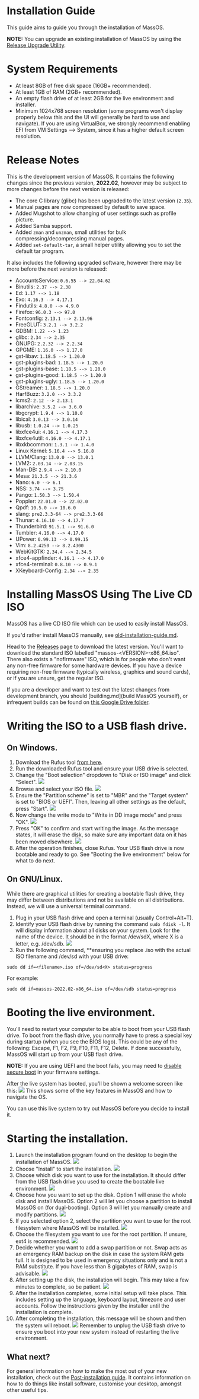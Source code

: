 # Installation Guide
This guide aims to guide you through the installation of MassOS.

**NOTE:** You can upgrade an existing installation of MassOS by using the [Release Upgrade Utility](https://github.com/TheSonicMaster/massos-upgrade).
# System Requirements
- At least 8GB of free disk space (16GB+ recommended).
- At least 1GB of RAM (2GB+ recommended).
- An empty flash drive of at least 2GB for the live environment and installer.
- Minimum 1024x768 screen resolution (some programs won't display properly below this and the UI will generally be hard to use and navigate). If you are using VirtualBox, we strongly recommend enabling EFI from VM Settings --> System, since it has a higher default screen resolution.

# Release Notes
This is the development version of MassOS. It contains the following changes since the previous version, **2022.02**, however may be subject to more changes before the next version is released:

- The core C library (glibc) has been upgraded to the latest version (`2.35`).
- Manual pages are now compressed by default to save space.
- Added Mugshot to allow changing of user settings such as profile picture.
- Added Samba support.
- Added `zman` and `unzman`, small utilities for bulk compressing/decompressing manual pages.
- Added `set-default-tar`, a small helper utility allowing you to set the default tar program.

It also includes the following upgraded software, however there may be more before the next version is released:

- AccountsService: `0.6.55 --> 22.04.62`
- Binutils: `2.37 --> 2.38`
- Ed: `1.17 --> 1.18`
- Exo: `4.16.3 --> 4.17.1`
- Findutils: `4.8.0 --> 4.9.0`
- Firefox: `96.0.3 --> 97.0`
- Fontconfig: `2.13.1 --> 2.13.96`
- FreeGLUT: `3.2.1 --> 3.2.2`
- GDBM: `1.22 --> 1.23`
- glibc: `2.34 --> 2.35`
- GNUPG: `2.2.32 --> 2.2.34`
- GPGME: `1.16.0 --> 1.17.0`
- gst-libav: `1.18.5 --> 1.20.0`
- gst-plugins-bad: `1.18.5 --> 1.20.0`
- gst-plugins-base: `1.18.5 --> 1.20.0`
- gst-plugins-good: `1.18.5 --> 1.20.0`
- gst-plugins-ugly: `1.18.5 --> 1.20.0`
- GStreamer: `1.18.5 --> 1.20.0`
- HarfBuzz: `3.2.0 --> 3.3.2`
- lcms2: `2.12 --> 2.13.1`
- libarchive: `3.5.2 --> 3.6.0`
- libgcrypt: `1.9.4 --> 1.10.0`
- libical: `3.0.13 --> 3.0.14`
- libusb: `1.0.24 --> 1.0.25`
- libxfce4ui: `4.16.1 --> 4.17.3`
- libxfce4util: `4.16.0 --> 4.17.1`
- libxkbcommon: `1.3.1 --> 1.4.0`
- Linux Kernel: `5.16.4 --> 5.16.8`
- LLVM/Clang: `13.0.0 --> 13.0.1`
- LVM2: `2.03.14 --> 2.03.15`
- Man-DB: `2.9.4 --> 2.10.0`
- Mesa: `21.3.5 --> 21.3.6`
- Nano: `6.0 --> 6.1`
- NSS: `3.74 --> 3.75`
- Pango: `1.50.3 --> 1.50.4`
- Poppler: `22.01.0 --> 22.02.0`
- Qpdf: `10.5.0 --> 10.6.0`
- slang: `pre2.3.3-64 --> pre2.3.3-66`
- Thunar: `4.16.10 --> 4.17.7`
- Thunderbird: `91.5.1 --> 91.6.0`
- Tumbler: `4.16.0 --> 4.17.0`
- UPower: `0.99.13 --> 0.99.15`
- Vim: `8.2.4250 --> 8.2.4300`
- WebKitGTK: `2.34.4 --> 2.34.5`
- xfce4-appfinder: `4.16.1 --> 4.17.0`
- xfce4-terminal: `0.8.10 --> 0.9.1`
- XKeyboard-Config: `2.34 --> 2.35`

# Installing MassOS Using The Live CD ISO
MassOS has a live CD ISO file which can be used to easily install MassOS.

If you'd rather install MassOS manually, see [old-installation-guide.md](old-installation-guide.md).

Head to the [Releases](https://github.com/MassOS-Linux/MassOS/releases) page to download the latest version. You'll want to download the standard ISO labelled "massos-\<VERSION\>-x86_64.iso". There also exists a "nofirmware" ISO, which is for people who don't want any non-free firmware for some hardware devices. If you have a device requiring non-free firmware (typically wireless, graphics and sound cards), or if you are unsure, get the regular ISO.

If you are a developer and want to test out the latest changes from development branch, you should [building.md](build MassOS yourself), or infrequent builds can be found on [this Google Drive folder](https://go.thesonicmaster.net/qk9).
# Writing the ISO to a USB flash drive.
## On Windows.
1. Download the Rufus tool [from here](https://rufus.ie).
2. Run the downloaded Rufus tool and ensure your USB drive is selected.
3. Change the "Boot selection" dropdown to "Disk or ISO image" and click "Select".
![](screenshots/rufus1.png)
4. Browse and select your ISO file.
![](screenshots/rufus2.png)
5. Ensure the "Partition scheme" is set to "MBR" and the "Target system" is set to "BIOS or UEFI". Then, leaving all other settings as the default, press "Start".
![](screenshots/rufus3.png)
6. Now change the write mode to "Write in DD image mode" and press "OK".
![](screenshots/rufus4.png)
7. Press "OK" to confirm and start writing the image. As the message states, it will erase the disk, so make sure any important data on it has been moved elsewhere.
![](screenshots/rufus5.png)
8. After the operation finishes, close Rufus. Your USB flash drive is now bootable and ready to go. See "Booting the live environment" below for what to do next.

## On GNU/Linux.
While there are graphical utilities for creating a bootable flash drive, they may differ between distributions and not be available on all distributions. Instead, we will use a universal terminal command.

1. Plug in your USB flash drive and open a terminal (usually Control+Alt+T).
2. Identify your USB flash drive by running the command `sudo fdisk -l`. It will display information about all disks on your system. Look for the name of the device. It should be in the format /dev/sdX, where X is a letter, e.g. /dev/sdb.
![](screenshots/fdisk-identify.png)
3. Run the following command, **ensuring you replace <filename>.iso with the actual ISO filename and /dev/sd<X> with your USB drive:
```
sudo dd if=<filename>.iso of=/dev/sd<X> status=progress
```
For example:
```
sudo dd if=massos-2022.02-x86_64.iso of=/dev/sdb status=progress
```
# Booting the live environment.
You'll need to restart your computer to be able to boot from your USB flash drive. To boot from the flash drive, you normally have to press a special key during startup (when you see the BIOS logo). This could be any of the following: Escape, F1, F2, F9, F10, F11, F12, Delete. If done successfully, MassOS will start up from your USB flash drive.

**NOTE:** If you are using UEFI and the boot fails, you may need to [disable secure boot](https://www.rodsbooks.com/efi-bootloaders/secureboot.html#disable) in your firmware settings.

After the live system has booted, you'll be shown a welcome screen like this:
![](screenshots/welcome-screen.png)
This shows some of the key features in MassOS and how to navigate the OS.

You can use this live system to try out MassOS before you decide to install it.
# Starting the installation.
1. Launch the installation program found on the desktop to begin the installation of MassOS.
![](screenshots/installer-desktop-icon.png)
2. Choose "Install" to start the installation.
![](screenshots/installer-main-menu.png)
3. Choose which disk you want to use for the installation. It should differ from the USB flash drive you used to create the bootable live environment.
![](screenshots/installer-disk-select.png)
4. Choose how you want to set up the disk. Option 1 will erase the whole disk and install MassOS. Option 2 will let you choose a partition to install MassOS on (for dual-booting). Option 3 will let you manually create and modify partitions.
![](screenshots/installer-disk-setup.png)
5. If you selected option 2, select the partition you want to use for the root filesystem where MassOS will be installed.
![](screenshots/installer-disk-setup-2.png)
6. Choose the filesystem you want to use for the root partition. If unsure, ext4 is recommended.
![](screenshots/installer-filesystem.png)
7. Decide whether you want to add a swap partition or not. Swap acts as an emergency RAM backup on the disk in case the system RAM gets full. It is designed to be used in emergency situations only and is not a RAM substitute. If you have less than 8 gigabytes of RAM, swap is advisable.
![](screenshots/installer-swap.png)
8. After setting up the disk, the installation will begin. This may take a few minutes to complete, so be patient.
![](screenshots/installer-progress.png)
9. After the installation completes, some initial setup will take place. This includes setting up the language, keyboard layout, timezone and user accounts. Follow the instructions given by the installer until the installation is complete.
10. After completing the installation, this message will be shown and then the system will reboot.
![](screenshots/installer-finished.png)
Remember to unplug the USB flash drive to ensure you boot into your new system instead of restarting the live environment.
## What next?
For general information on how to make the most out of your new installation, check out the [Post-installation guide](https://github.com/TheSonicMaster/MassOS/blob/main/postinst.md). It contains information on how to do things like install software, customise your desktop, amongst other useful tips.
